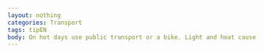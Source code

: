 ```yaml
---
layout: nothing
categories: Transport
tags: tipEN
body: On hot days use public transport or a bike. Light and heat cause reactions in car exhaust fumes resulting in harmful gases such as tropospheric ozone. The consequence is poor air quality and smog, which makes it difficult to breathe.
---
```

